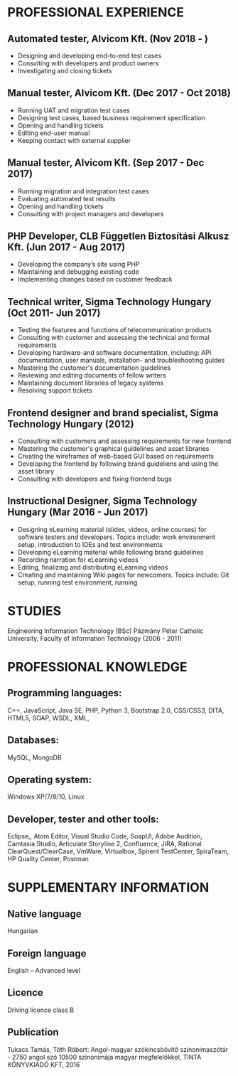# PROFESSIONAL EXPERIENCE

## Automated tester, Alvicom Kft. (Nov 2018 - )
* Designing and developing end-to-end test cases
* Consulting with developers and product owners
* Investigating and closing tickets 

## Manual tester, Alvicom Kft. (Dec 2017 - Oct 2018)
* Running UAT and migration test cases
* Designing test cases, based business requirement specification
* Opening and handling tickets
* Editing end-user manual
* Keeping contact with external supplier 

## Manual tester, Alvicom Kft. (Sep 2017 - Dec 2017)
* Running migration and integration test cases
* Evaluating automated test results
* Opening and handling tickets
* Consulting with project managers and developers


## PHP Developer, CLB Független Biztosítási Alkusz Kft. (Jun 2017 - Aug 2017) 

* Developing the company’s site using PHP
* Maintaining and debugging existing code
* Implementing changes based on customer feedback


## Technical writer, Sigma Technology Hungary (Oct 2011- Jun 2017)

* Testing the features and functions of telecommunication products
* Consulting with customer and assessing the technical and formal requirements 
* Developing hardware-and software documentation, including: API documentation, user manuals, installation- and troubleshooting guides
* Mastering the customer's documentation guidelines
* Reviewing and editing documents of fellow writers
* Maintaining document libraries of legacy systems
* Resolving support tickets

## Frontend designer and brand specialist, Sigma Technology Hungary (2012)
* Consulting with customers and assessing requirements for new  frontend
* Mastering the customer's graphical guidelines and asset libraries
* Creating the wireframes of web-based GUI based on requirements
* Developing the frontend by following brand guideliens and  using the asset library
* Consulting with developers and fixing frontend bugs

## Instructional Designer, Sigma Technology Hungary (Mar 2016 - Jun 2017)
* Designing eLearning material (slides, videos, online courses) for software testers and developers. Topics include: work environment setup, introduction to IDEs and test environments
* Developing eLearning material while following brand guidelines
* Recording narration for eLearning videos
* Editing, finalizing and distributing eLearning videos
* Creating and maintaining Wiki pages for newcomers. Topics include: Git setup, running test environment, running 

# STUDIES
Engineering Information Technology (BSc)
Pázmány Péter Catholic University, Faculty of Information Technology (2006 - 2011)

# PROFESSIONAL KNOWLEDGE 					
## Programming languages:
C++, JavaScript, Java SE, PHP, Python 3, Bootstrap 2.0, CSS/CSS3, DITA, HTML5, SOAP, WSDL, XML, 

## Databases:
MySQL, MongoDB

## Operating system:
Windows XP/7/8/10, Linux

## Developer, tester and other tools:
Eclipse,, Atom Editor, Visual Studio Code, SoapUI, Adobe Audition, Camtasia Studio, Articulate Storyline 2, Confluence, JIRA, Rational ClearQuest/ClearCase, VmWare, Virtualbox, Spirent TestCenter, SpiraTeam, HP Quality Center, Postman

# SUPPLEMENTARY INFORMATION					

## Native language
Hungarian

## Foreign language
English – Advanced level

## Licence
Driving licence class B

## Publication
Tukacs Tamás, Tóth Róbert: Angol-magyar szókincsbővítő szinonimaszótár - 2750 angol szó 10500 szinonimája magyar megfelelőkkel, TINTA KÖNYVKIADÓ KFT, 2016